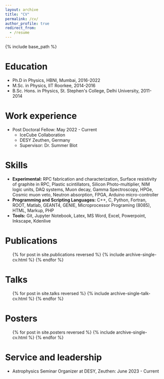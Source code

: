 ```yaml
---
layout: archive
title: "CV"
permalink: /cv/
author_profile: true
redirect_from:
  - /resume
---
```


{% include base_path %}

Education
======
* Ph.D in Physics, HBNI, Mumbai, 2016-2022
* M.Sc. in Physics, IIT Roorkee, 2014-2016
* B.Sc. Hons. in Physics, St. Stephen's College, Delhi University, 2011-2014

Work experience
======
* Post Doctoral Fellow: May 2022 - Current
  * IceCube Collaboration
  * DESY Zeuthen, Germany
  * Supervisor: Dr. Summer Blot
  
Skills
======
* **Experimental:** RPC fabrication and characterization, Surface resistivity of graphite in RPC, Plastic scintillators, Silicon Photo-multiplier, NIM logic units, DAQ systems, Muon decay, Gamma Spectroscopy, HPGe, Cosmic muon veto, Neutron absorption, FPGA, Arduino micro-controller
* **Programming and Scripting Languages:** C++, C, Python, Fortran, ROOT, Matlab, GEANT4, GENIE, Microprocessor Programing (8085), HTML, Markup, PHP
* **Tools:** Git, Jupyter Notebook, Latex, MS Word, Excel, Powerpoint, Inkscape, Kdenlive

Publications
======
  <ol>{% for post in site.publications reversed %}
    {% include archive-single-cv.html %}
  {% endfor %}</ol>
  
Talks
======
  <ol>{% for post in site.talks reversed %}
    {% include archive-single-talk-cv.html %}
  {% endfor %}</ol>

Posters
======
  <ol>{% for post in site.posters reversed %}
    {% include archive-single-cv.html %}
  {% endfor %}</ol>

<!--
Teaching
======
  <ul>{% for post in site.teaching reversed %}
    {% include archive-single-cv.html %}
  {% endfor %}</ul>
-->

  
Service and leadership
======
* Astrophysics Seminar Organizer at DESY, Zeuthen: June 2023 - Current
